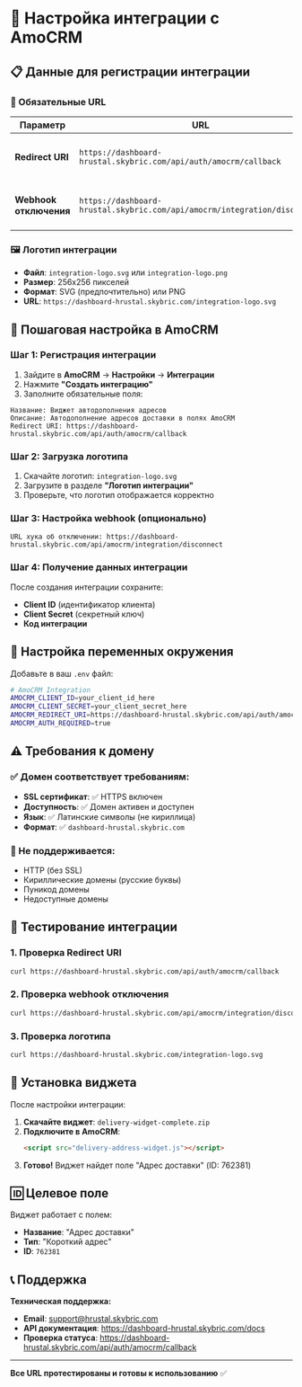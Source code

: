# 🔧 Настройка интеграции с AmoCRM

## 📋 Данные для регистрации интеграции

### 🔗 Обязательные URL

| Параметр | URL | Описание |
|----------|-----|----------|
| **Redirect URI** | `https://dashboard-hrustal.skybric.com/api/auth/amocrm/callback` | URL для получения токенов авторизации |
| **Webhook отключения** | `https://dashboard-hrustal.skybric.com/api/amocrm/integration/disconnect` | Хук для уведомления об отключении (необязательно) |

### 🖼️ Логотип интеграции

- **Файл**: `integration-logo.svg` или `integration-logo.png`
- **Размер**: 256x256 пикселей
- **Формат**: SVG (предпочтительно) или PNG
- **URL**: `https://dashboard-hrustal.skybric.com/integration-logo.svg`

## 🚀 Пошаговая настройка в AmoCRM

### Шаг 1: Регистрация интеграции
1. Зайдите в **AmoCRM** → **Настройки** → **Интеграции**
2. Нажмите **"Создать интеграцию"**
3. Заполните обязательные поля:

```
Название: Виджет автодополнения адресов
Описание: Автодополнение адресов доставки в полях AmoCRM
Redirect URI: https://dashboard-hrustal.skybric.com/api/auth/amocrm/callback
```

### Шаг 2: Загрузка логотипа
1. Скачайте логотип: `integration-logo.svg`
2. Загрузите в разделе **"Логотип интеграции"**
3. Проверьте, что логотип отображается корректно

### Шаг 3: Настройка webhook (опционально)
```
URL хука об отключении: https://dashboard-hrustal.skybric.com/api/amocrm/integration/disconnect
```

### Шаг 4: Получение данных интеграции
После создания интеграции сохраните:
- **Client ID** (идентификатор клиента)
- **Client Secret** (секретный ключ)
- **Код интеграции**

## 🔧 Настройка переменных окружения

Добавьте в ваш `.env` файл:

```bash
# AmoCRM Integration
AMOCRM_CLIENT_ID=your_client_id_here
AMOCRM_CLIENT_SECRET=your_client_secret_here
AMOCRM_REDIRECT_URI=https://dashboard-hrustal.skybric.com/api/auth/amocrm/callback
AMOCRM_AUTH_REQUIRED=true
```

## ⚠️ Требования к домену

### ✅ Домен соответствует требованиям:
- **SSL сертификат**: ✅ HTTPS включен
- **Доступность**: ✅ Домен активен и доступен
- **Язык**: ✅ Латинские символы (не кириллица)
- **Формат**: ✅ `dashboard-hrustal.skybric.com`

### 🚫 Не поддерживается:
- HTTP (без SSL)
- Кириллические домены (русские буквы)
- Пуникод домены
- Недоступные домены

## 🧪 Тестирование интеграции

### 1. Проверка Redirect URI
```bash
curl https://dashboard-hrustal.skybric.com/api/auth/amocrm/callback
```

### 2. Проверка webhook отключения
```bash
curl https://dashboard-hrustal.skybric.com/api/amocrm/integration/disconnect
```

### 3. Проверка логотипа
```bash
curl https://dashboard-hrustal.skybric.com/integration-logo.svg
```

## 📱 Установка виджета

После настройки интеграции:

1. **Скачайте виджет**: `delivery-widget-complete.zip`
2. **Подключите в AmoCRM**:
   ```html
   <script src="delivery-address-widget.js"></script>
   ```
3. **Готово!** Виджет найдет поле "Адрес доставки" (ID: 762381)

## 🆔 Целевое поле

Виджет работает с полем:
- **Название**: "Адрес доставки"
- **Тип**: "Короткий адрес"  
- **ID**: `762381`

## 📞 Поддержка

**Техническая поддержка:**
- **Email**: support@hrustal.skybric.com
- **API документация**: https://dashboard-hrustal.skybric.com/docs
- **Проверка статуса**: https://dashboard-hrustal.skybric.com/api/auth/amocrm/callback

---

**Все URL протестированы и готовы к использованию** ✅
